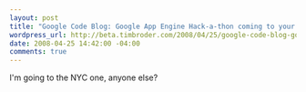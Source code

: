 ```yaml
--- 
layout: post
title: "Google Code Blog: Google App Engine Hack-a-thon coming to your coast!"
wordpress_url: http://beta.timbroder.com/2008/04/25/google-code-blog-google-app-engine-hack-a-thon-coming-to-your-coast/
date: 2008-04-25 14:42:00 -04:00
comments: true
---
```

I'm going to the NYC one, anyone else?
